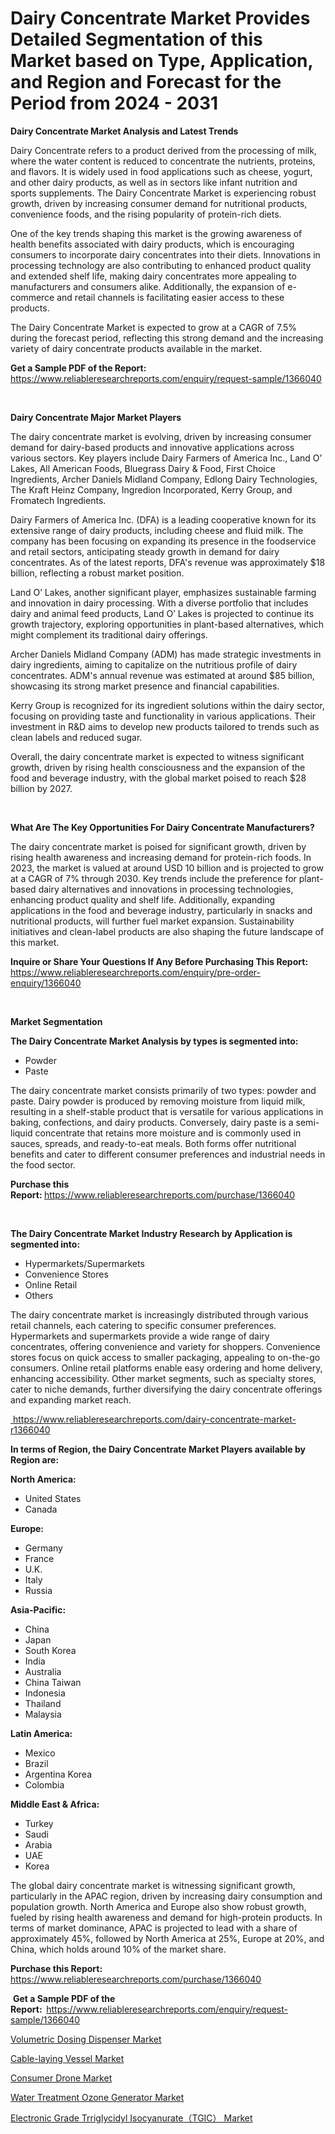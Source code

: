 <p><h1>Dairy Concentrate Market Provides Detailed Segmentation of this Market based on Type, Application, and Region and Forecast for the Period from 2024 - 2031</h1></p><p><strong>Dairy Concentrate Market Analysis and Latest Trends</strong></p>
<p><p>Dairy Concentrate refers to a product derived from the processing of milk, where the water content is reduced to concentrate the nutrients, proteins, and flavors. It is widely used in food applications such as cheese, yogurt, and other dairy products, as well as in sectors like infant nutrition and sports supplements. The Dairy Concentrate Market is experiencing robust growth, driven by increasing consumer demand for nutritional products, convenience foods, and the rising popularity of protein-rich diets.</p><p>One of the key trends shaping this market is the growing awareness of health benefits associated with dairy products, which is encouraging consumers to incorporate dairy concentrates into their diets. Innovations in processing technology are also contributing to enhanced product quality and extended shelf life, making dairy concentrates more appealing to manufacturers and consumers alike. Additionally, the expansion of e-commerce and retail channels is facilitating easier access to these products. </p><p>The Dairy Concentrate Market is expected to grow at a CAGR of 7.5% during the forecast period, reflecting this strong demand and the increasing variety of dairy concentrate products available in the market.</p></p>
<p><strong>Get a Sample PDF of the Report:&nbsp;</strong> <a href="https://www.reliableresearchreports.com/enquiry/request-sample/1366040?utm_campaign=13&utm_medium=2&utm_source=Github&utm_content=ia&utm_term=17112024&utm_id=dairy-concentrate">https://www.reliableresearchreports.com/enquiry/request-sample/1366040</a></p>
<p>&nbsp;</p>
<p><strong>Dairy Concentrate Major Market Players</strong></p>
<p><p>The dairy concentrate market is evolving, driven by increasing consumer demand for dairy-based products and innovative applications across various sectors. Key players include Dairy Farmers of America Inc., Land O’ Lakes, All American Foods, Bluegrass Dairy & Food, First Choice Ingredients, Archer Daniels Midland Company, Edlong Dairy Technologies, The Kraft Heinz Company, Ingredion Incorporated, Kerry Group, and Fromatech Ingredients.</p><p>Dairy Farmers of America Inc. (DFA) is a leading cooperative known for its extensive range of dairy products, including cheese and fluid milk. The company has been focusing on expanding its presence in the foodservice and retail sectors, anticipating steady growth in demand for dairy concentrates. As of the latest reports, DFA's revenue was approximately $18 billion, reflecting a robust market position.</p><p>Land O’ Lakes, another significant player, emphasizes sustainable farming and innovation in dairy processing. With a diverse portfolio that includes dairy and animal feed products, Land O’ Lakes is projected to continue its growth trajectory, exploring opportunities in plant-based alternatives, which might complement its traditional dairy offerings.</p><p>Archer Daniels Midland Company (ADM) has made strategic investments in dairy ingredients, aiming to capitalize on the nutritious profile of dairy concentrates. ADM's annual revenue was estimated at around $85 billion, showcasing its strong market presence and financial capabilities.</p><p>Kerry Group is recognized for its ingredient solutions within the dairy sector, focusing on providing taste and functionality in various applications. Their investment in R&D aims to develop new products tailored to trends such as clean labels and reduced sugar.</p><p>Overall, the dairy concentrate market is expected to witness significant growth, driven by rising health consciousness and the expansion of the food and beverage industry, with the global market poised to reach $28 billion by 2027.</p></p>
<p>&nbsp;</p>
<p><strong>What Are The Key Opportunities For Dairy Concentrate Manufacturers?</strong></p>
<p><p>The dairy concentrate market is poised for significant growth, driven by rising health awareness and increasing demand for protein-rich foods. In 2023, the market is valued at around USD 10 billion and is projected to grow at a CAGR of 7% through 2030. Key trends include the preference for plant-based dairy alternatives and innovations in processing technologies, enhancing product quality and shelf life. Additionally, expanding applications in the food and beverage industry, particularly in snacks and nutritional products, will further fuel market expansion. Sustainability initiatives and clean-label products are also shaping the future landscape of this market.</p></p>
<p><strong>Inquire or Share Your Questions If Any Before Purchasing This Report:</strong> <a href="https://www.reliableresearchreports.com/enquiry/pre-order-enquiry/1366040?utm_campaign=13&utm_medium=2&utm_source=Github&utm_content=ia&utm_term=17112024&utm_id=dairy-concentrate">https://www.reliableresearchreports.com/enquiry/pre-order-enquiry/1366040</a></p>
<p>&nbsp;</p>
<p><strong>Market Segmentation</strong></p>
<p><strong>The Dairy Concentrate Market Analysis by types is segmented into:</strong></p>
<p><ul><li>Powder</li><li>Paste</li></ul></p>
<p><p>The dairy concentrate market consists primarily of two types: powder and paste. Dairy powder is produced by removing moisture from liquid milk, resulting in a shelf-stable product that is versatile for various applications in baking, confections, and dairy products. Conversely, dairy paste is a semi-liquid concentrate that retains more moisture and is commonly used in sauces, spreads, and ready-to-eat meals. Both forms offer nutritional benefits and cater to different consumer preferences and industrial needs in the food sector.</p></p>
<p><strong>Purchase this Report:&nbsp;</strong><a href="https://www.reliableresearchreports.com/purchase/1366040?utm_campaign=13&utm_medium=2&utm_source=Github&utm_content=ia&utm_term=17112024&utm_id=dairy-concentrate">https://www.reliableresearchreports.com/purchase/1366040</a></p>
<p>&nbsp;</p>
<p><strong>The Dairy Concentrate Market Industry Research by Application is segmented into:</strong></p>
<p><ul><li>Hypermarkets/Supermarkets</li><li>Convenience Stores</li><li>Online Retail</li><li>Others</li></ul></p>
<p><p>The dairy concentrate market is increasingly distributed through various retail channels, each catering to specific consumer preferences. Hypermarkets and supermarkets provide a wide range of dairy concentrates, offering convenience and variety for shoppers. Convenience stores focus on quick access to smaller packaging, appealing to on-the-go consumers. Online retail platforms enable easy ordering and home delivery, enhancing accessibility. Other market segments, such as specialty stores, cater to niche demands, further diversifying the dairy concentrate offerings and expanding market reach.</p></p>
<p><a href="https://www.reliableresearchreports.com/dairy-concentrate-market-r1366040?utm_campaign=13&utm_medium=2&utm_source=Github&utm_content=ia&utm_term=17112024&utm_id=dairy-concentrate">&nbsp;https://www.reliableresearchreports.com/dairy-concentrate-market-r1366040</a></p>
<p><strong>In terms of Region, the Dairy Concentrate Market Players available by Region are:</strong></p>
<p>
    <p> <strong> North America: </strong>
        <ul>
            <li>United States</li>
            <li>Canada</li>
        </ul>
        </p> 
    <p> <strong> Europe: </strong>
        <ul>
            <li>Germany</li>
            <li>France</li>
            <li>U.K.</li>
            <li>Italy</li>
            <li>Russia</li>
        </ul>
        </p> 
    <p> <strong> Asia-Pacific: </strong>
        <ul>
            <li>China</li>
            <li>Japan</li>
            <li>South Korea</li>
            <li>India</li>
            <li>Australia</li>
            <li>China Taiwan</li>
            <li>Indonesia</li>
            <li>Thailand</li>
            <li>Malaysia</li>
        </ul>
        </p> 
    <p> <strong> Latin America: </strong>
        <ul>
            <li>Mexico</li>
            <li>Brazil</li>
            <li>Argentina Korea</li>
            <li>Colombia</li>
        </ul>
        </p> 
    <p> <strong> Middle East & Africa: </strong>
        <ul>
            <li>Turkey</li>
            <li>Saudi</li>
            <li>Arabia</li>
            <li>UAE</li>
            <li>Korea</li>
        </ul>
    </p>
    </p>
<p><p>The global dairy concentrate market is witnessing significant growth, particularly in the APAC region, driven by increasing dairy consumption and population growth. North America and Europe also show robust growth, fueled by rising health awareness and demand for high-protein products. In terms of market dominance, APAC is projected to lead with a share of approximately 45%, followed by North America at 25%, Europe at 20%, and China, which holds around 10% of the market share.</p></p>
<p><strong>Purchase this Report: </strong><a href="https://www.reliableresearchreports.com/purchase/1366040?utm_campaign=13&utm_medium=2&utm_source=Github&utm_content=ia&utm_term=17112024&utm_id=dairy-concentrate">https://www.reliableresearchreports.com/purchase/1366040</a></p>
<p>&nbsp;<strong>Get a Sample PDF of the Report:&nbsp;&nbsp;</strong><a href="https://www.reliableresearchreports.com/enquiry/request-sample/1366040?utm_campaign=13&utm_medium=2&utm_source=Github&utm_content=ia&utm_term=17112024&utm_id=dairy-concentrate">https://www.reliableresearchreports.com/enquiry/request-sample/1366040</a></p>
<p><strong></strong></p>
<p><p><a href="https://www.linkedin.com/pulse/future-trends-global-volumetric-dosing-dispenser-market-insights-kptfc?utm_campaign=13&utm_medium=2&utm_source=Github&utm_content=ia&utm_term=17112024&utm_id=dairy-concentrate">Volumetric Dosing Dispenser Market</a></p><p><a href="https://github.com/Chiragrp22/Market-Research-Report-List-6/blob/main/cable-laying-vessel-market.md?utm_campaign=13&utm_medium=2&utm_source=Github&utm_content=ia&utm_term=17112024&utm_id=dairy-concentrate">Cable-laying Vessel Market</a></p><p><a href="https://issuu.com/reportprime-2/docs/consumer-drone-market-size-2030.ppt_82ed4d5cbc705d?utm_campaign=13&utm_medium=2&utm_source=Github&utm_content=ia&utm_term=17112024&utm_id=dairy-concentrate">Consumer Drone Market</a></p><p><a href="https://www.linkedin.com/pulse/global-water-treatment-ozone-generator-market-opportunities-h21tc?utm_campaign=13&utm_medium=2&utm_source=Github&utm_content=ia&utm_term=17112024&utm_id=dairy-concentrate">Water Treatment Ozone Generator Market</a></p><p><a href="https://github.com/MarciaRunte/Market-Research-Report-List-1/blob/main/electronic-grade-trriglycidyl-isocyanuratetgic-market.md?utm_campaign=13&utm_medium=2&utm_source=Github&utm_content=ia&utm_term=17112024&utm_id=dairy-concentrate">Electronic Grade Trriglycidyl Isocyanurate（TGIC） Market</a></p></p>